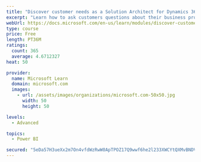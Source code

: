 ```yaml
---
title: "Discover customer needs as a Solution Architect for Dynamics 365 and Power Platform"
excerpt: "Learn how to ask customers questions about their business processes and feature requirements to create a viable solution."
webUrl: https://docs.microsoft.com/en-us/learn/modules/discover-customer-needs/
type: course
price: Free
length: PT36M
ratings:
  count: 365
  average: 4.6712327
heat: 50

provider:
  name: Microsoft Learn
  domain: microsoft.com
  images:
    - url: /assets/images/organizations/microsoft.com-50x50.jpg
      width: 50
      height: 50

levels:
  - Advanced

topics:
  - Power BI

secured: "5eDa57H3ueXx2m7On4vfdWzRwW0ApTPOZ17Q9wwf6he2l233XWCYtQXMvBNDVX1u3nTwFDTdDf50DwA7EfbZmXAsfPhsFqR5vUIuFNRVjFgeLrgd8WMZDUaqGp40bti8snixMaUa8qnO/URoWmzB8WCiDddTOuKRLxkP98PGA7dggykIn1KRtC6NvexFZe4Khb35w5X9ssgx274t8yKt0unwsKB+hkHH08v1PR/OYNLwwsFu+rsUqzcM8KqW18uo4CXq5w1DArbHZwzrgHWGJ1k2gKtCYDmf0AGwOMGaGLxCI2+GB9/bfHzOMIg9CBPFo7juPhA0+NX+bYbRqwv2xdJouSxG/e55X0Oqbi7mW4OdpwB+ds68oEky8ROuzaB/d9A9D112kpyalKBFZcif/w==;Qrs5szDrlBGZH3VGhrur6A=="
---
```


